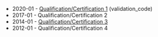 - 2020-01 - [Qualification/Certification 1](optional_supporting_link)
  (validation_code)
- 2017-01 - Qualification/Certification 2
- 2014-01 - [Qualification/Certification 3](another_optional_supporting_link)
- 2012-01 - Qualification/Certification 4
